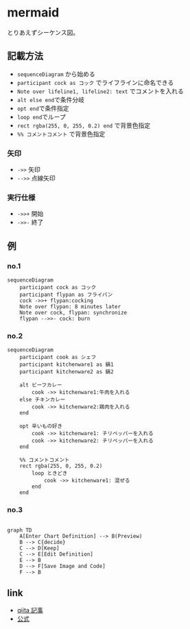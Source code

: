 # mermaid

とりあえずシーケンス図。

## 記載方法

- `sequenceDiagram` から始める
- `participant cock as コック` でライフラインに命名できる
- `Note over lifeline1, lifeline2: text` でコメントを入れる
- `alt else end`で条件分岐
- `opt end`で条件指定
- `loop end`でループ
- `rect rgba(255, 0, 255, 0.2) end` で背景色指定
- `%% コメントコメント` で背景色指定

### 矢印

- `->>` 矢印
- `-->>` 点線矢印

### 実行仕様

- `->>+` 開始
- `->>-` 終了

## 例

### no.1

```mermaid
sequenceDiagram
    participant cock as コック
    participant flypan as フライパン
    cock ->>+ flypan:cocking
    Note over flypan: 8 minutes later
    Note over cock, flypan: synchronize
    flypan -->>- cock: burn

```

### no.2

```mermaid
sequenceDiagram
    participant cook as シェフ
    participant kitchenware1 as 鍋1
    participant kitchenware2 as 鍋2

    alt ビーフカレー
        cook ->> kitchenware1:牛肉を入れる
    else チキンカレー
        cook ->> kitchenware2:鶏肉を入れる
    end

    opt 辛いもの好き
        cook ->> kitchenware1: チリペッパーを入れる
        cook ->> kitchenware2: チリペッパーを入れる
    end

    %% コメントコメント
    rect rgba(255, 0, 255, 0.2)
        loop ときどき
            cook ->> kitchenware1: 混ぜる
        end
    end
```

### no.3

```mermaid

graph TD
    A[Enter Chart Definition] --> B(Preview)
    B --> C{decide}
    C --> D[Keep]
    C --> E[Edit Definition]
    E --> B
    D --> F[Save Image and Code]
    F --> B

```

## link

- [qiita 記事](https://qiita.com/konitech913/items/90f91687cfe7ece50020)
- [公式](https://mermaid.js.org/intro/getting-started.html)